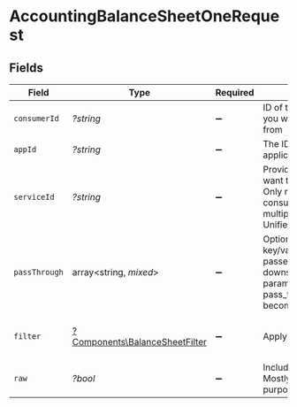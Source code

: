 # AccountingBalanceSheetOneRequest


## Fields

| Field                                                                                                                                             | Type                                                                                                                                              | Required                                                                                                                                          | Description                                                                                                                                       | Example                                                                                                                                           |
| ------------------------------------------------------------------------------------------------------------------------------------------------- | ------------------------------------------------------------------------------------------------------------------------------------------------- | ------------------------------------------------------------------------------------------------------------------------------------------------- | ------------------------------------------------------------------------------------------------------------------------------------------------- | ------------------------------------------------------------------------------------------------------------------------------------------------- |
| `consumerId`                                                                                                                                      | *?string*                                                                                                                                         | :heavy_minus_sign:                                                                                                                                | ID of the consumer which you want to get or push data from                                                                                        | test-consumer                                                                                                                                     |
| `appId`                                                                                                                                           | *?string*                                                                                                                                         | :heavy_minus_sign:                                                                                                                                | The ID of your Unify application                                                                                                                  | dSBdXd2H6Mqwfg0atXHXYcysLJE9qyn1VwBtXHX                                                                                                           |
| `serviceId`                                                                                                                                       | *?string*                                                                                                                                         | :heavy_minus_sign:                                                                                                                                | Provide the service id you want to call (e.g., pipedrive). Only needed when a consumer has activated multiple integrations for a Unified API.     | salesforce                                                                                                                                        |
| `passThrough`                                                                                                                                     | array<string, *mixed*>                                                                                                                            | :heavy_minus_sign:                                                                                                                                | Optional unmapped key/values that will be passed through to downstream as query parameters. Ie: ?pass_through[search]=leads becomes ?search=leads | {<br/>"search": "San Francisco"<br/>}                                                                                                             |
| `filter`                                                                                                                                          | [?Components\BalanceSheetFilter](../../Models/Components/BalanceSheetFilter.md)                                                                   | :heavy_minus_sign:                                                                                                                                | Apply filters                                                                                                                                     | {<br/>"start_date": "2021-01-01",<br/>"end_date": "2021-12-31"<br/>}                                                                              |
| `raw`                                                                                                                                             | *?bool*                                                                                                                                           | :heavy_minus_sign:                                                                                                                                | Include raw response. Mostly used for debugging purposes                                                                                          |                                                                                                                                                   |